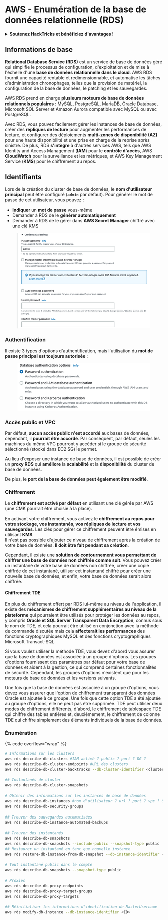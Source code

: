 # AWS - Enumération de la base de données relationnelle (RDS)

<details>

<summary><strong>Soutenez HackTricks et bénéficiez d'avantages !</strong></summary>

* Si vous souhaitez voir votre **entreprise annoncée dans HackTricks** ou si vous souhaitez accéder à la **dernière version de PEASS ou télécharger HackTricks en PDF**, consultez les [**PLANS D'ABONNEMENT**](https://github.com/sponsors/carlospolop) !
* Obtenez le [**swag officiel PEASS & HackTricks**](https://peass.creator-spring.com)
* Découvrez [**The PEASS Family**](https://opensea.io/collection/the-peass-family), notre collection d'[**NFTs**](https://opensea.io/collection/the-peass-family) exclusifs
* **Rejoignez le** 💬 [**groupe Discord**](https://discord.gg/hRep4RUj7f) ou le [**groupe Telegram**](https://t.me/peass) ou **suivez** moi sur **Twitter** 🐦 [**@carlospolopm**](https://twitter.com/carlospolopm).

* **Partagez vos astuces de piratage en soumettant des PR aux** [**HackTricks**](https://github.com/carlospolop/hacktricks) et [**HackTricks Cloud**](https://github.com/carlospolop/hacktricks-cloud) github repos.

</details>

## Informations de base

**Relational Database Service (RDS)** est un service de base de données géré qui simplifie le processus de configuration, d'exploitation et de mise à l'échelle d'une **base de données relationnelle dans le cloud**. AWS RDS fournit une capacité rentable et redimensionnable, et automatise les tâches d'administration chronophages, telles que la provision de matériel, la configuration de la base de données, le patching et les sauvegardes.

AWS RDS prend en charge **plusieurs moteurs de base de données relationnels populaires** : MySQL, PostgreSQL, MariaDB, Oracle Database, Microsoft SQL Server et Amazon Aurora compatible avec MySQL ou avec PostgreSQL.

Avec RDS, vous pouvez facilement gérer les instances de base de données, créer des **répliques de lecture** pour augmenter les performances de lecture, et configurer des déploiements **multi-zones de disponibilité (AZ)** pour une haute disponibilité et une prise en charge de la reprise après sinistre. De plus, RDS **s'intègre** à d'autres services AWS, tels que AWS Identity and Access Management (**IAM**) pour le **contrôle d'accès**, AWS **CloudWatch** pour la surveillance et les métriques, et AWS Key Management Service (**KMS**) pour le chiffrement au repos.

## Identifiants

Lors de la création du cluster de base de données, le **nom d'utilisateur principal** peut être configuré (**`admin`** par défaut). Pour générer le mot de passe de cet utilisateur, vous pouvez :

* **Indiquer** un **mot de passe** vous-même
* Demander à RDS de le **générer automatiquement**
* Demander à RDS de le gérer dans **AWS Secret Manager** chiffré avec une clé KMS

<figure><img src="../../../../.gitbook/assets/image (18) (1).png" alt=""><figcaption></figcaption></figure>

### Authentification

Il existe 3 types d'options d'authentification, mais l'utilisation du **mot de passe principal est toujours autorisée** :

<figure><img src="../../../../.gitbook/assets/image (19) (2).png" alt=""><figcaption></figcaption></figure>

### Accès public et VPC

Par défaut, **aucun accès public n'est accordé** aux bases de données, cependant, il **pourrait être accordé**. Par conséquent, par défaut, seules les machines du même VPC pourront y accéder si le groupe de sécurité sélectionné (stocké dans EC2 SG) le permet.

Au lieu d'exposer une instance de base de données, il est possible de créer un **proxy RDS** qui **améliore** la **scalabilité** et la **disponibilité** du cluster de base de données.

De plus, le **port de la base de données peut également être modifié**.

### Chiffrement

Le **chiffrement est activé par défaut** en utilisant une clé gérée par AWS (une CMK pourrait être choisie à la place).

En activant votre chiffrement, vous activez le **chiffrement au repos pour votre stockage, vos instantanés, vos répliques de lecture et vos sauvegardes**. Les clés pour gérer ce chiffrement peuvent être émises en utilisant **KMS**.\
Il n'est pas possible d'ajouter ce niveau de chiffrement après la création de votre base de données. **Il doit être fait pendant sa création**.

Cependant, il existe une **solution de contournement vous permettant de chiffrer une base de données non chiffrée comme suit**. Vous pouvez créer un instantané de votre base de données non chiffrée, créer une copie chiffrée de cet instantané, utiliser cet instantané chiffré pour créer une nouvelle base de données, et enfin, votre base de données serait alors chiffrée.

#### Chiffrement TDE

En plus du chiffrement offert par RDS lui-même au niveau de l'application, il existe des **mécanismes de chiffrement supplémentaires au niveau de la plateforme** qui pourraient être utilisés pour protéger les données au repos, y compris **Oracle et SQL Server Transparent Data Encryption**, connus sous le nom de TDE, et cela pourrait être utilisé en conjonction avec la méthode de commande discutée mais cela **affecterait les performances** des fonctions cryptographiques MySQL et des fonctions cryptographiques Microsoft Transact-SQL.

Si vous voulez utiliser la méthode TDE, vous devez d'abord vous assurer que la base de données est associée à un groupe d'options. Les groupes d'options fournissent des paramètres par défaut pour votre base de données et aident à la gestion, ce qui comprend certaines fonctionnalités de sécurité. Cependant, les groupes d'options n'existent que pour les moteurs de base de données et les versions suivants.

Une fois que la base de données est associée à un groupe d'options, vous devez vous assurer que l'option de chiffrement transparent des données Oracle est ajoutée à ce groupe. Une fois que cette option TDE a été ajoutée au groupe d'options, elle ne peut pas être supprimée. TDE peut utiliser deux modes de chiffrement différents, d'abord, le chiffrement de tablespace TDE qui chiffre des tables entières et, deuxièmement, le chiffrement de colonne TDE qui chiffre simplement des éléments individuels de la base de données.

### Énumération

{% code overflow="wrap" %}
```bash
# Informations sur les clusters
aws rds describe-db-clusters #IAM activé ? public ? port ? DG ?
aws rds describe-db-cluster-endpoints #URL des clusters
aws rds describe-db-cluster-backtracks --db-cluster-identifier <cluster-name>

## Instantanés de cluster
aws rds describe-db-cluster-snapshots

# Obtenir des informations sur les instances de base de données
aws rds describe-db-instances #nom d'utilisateur ? url ? port ? vpc ? SG ? public ?
aws rds describe-db-security-groups

## Trouver des sauvegardes automatisées
aws rds describe-db-instance-automated-backups

## Trouver des instantanés
aws rds describe-db-snapshots 
aws rds describe-db-snapshots --include-public --snapshot-type public
## Restaurer un instantané en tant que nouvelle instance
aws rds restore-db-instance-from-db-snapshot --db-instance-identifier <ID> --db-snapshot-identifier <ID> --availability-zone us-west-2a

# Tout instantané public dans le compte
aws rds describe-db-snapshots --snapshot-type public

# Proxies
aws rds describe-db-proxy-endpoints
aws rds describe-db-proxy-target-groups
aws rds describe-db-proxy-targets

## Réinitialiser les informations d'identification de MasterUsername
aws rds modify-db-instance --db-instance-identifier <ID>